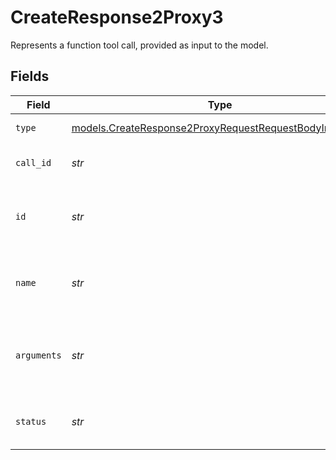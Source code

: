 # CreateResponse2Proxy3

Represents a function tool call, provided as input to the model.


## Fields

| Field                                                                                                                  | Type                                                                                                                   | Required                                                                                                               | Description                                                                                                            |
| ---------------------------------------------------------------------------------------------------------------------- | ---------------------------------------------------------------------------------------------------------------------- | ---------------------------------------------------------------------------------------------------------------------- | ---------------------------------------------------------------------------------------------------------------------- |
| `type`                                                                                                                 | [models.CreateResponse2ProxyRequestRequestBodyInputType](../models/createresponse2proxyrequestrequestbodyinputtype.md) | :heavy_check_mark:                                                                                                     | The type of input item                                                                                                 |
| `call_id`                                                                                                              | *str*                                                                                                                  | :heavy_check_mark:                                                                                                     | The ID of the function call                                                                                            |
| `id`                                                                                                                   | *str*                                                                                                                  | :heavy_check_mark:                                                                                                     | The unique identifier for this function call                                                                           |
| `name`                                                                                                                 | *str*                                                                                                                  | :heavy_check_mark:                                                                                                     | The name of the function being called                                                                                  |
| `arguments`                                                                                                            | *str*                                                                                                                  | :heavy_check_mark:                                                                                                     | The arguments to the function as a JSON string                                                                         |
| `status`                                                                                                               | *str*                                                                                                                  | :heavy_check_mark:                                                                                                     | The status of the function call                                                                                        |